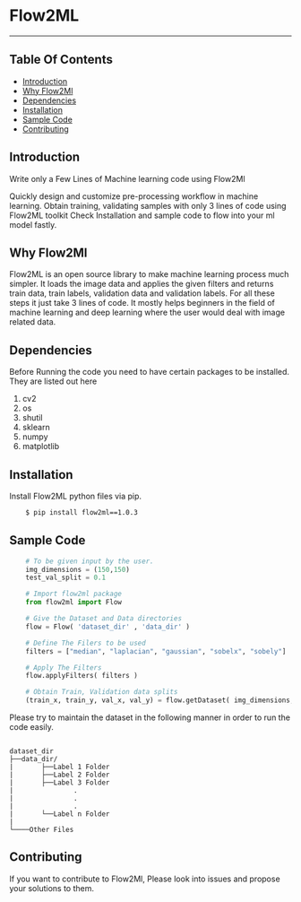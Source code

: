 # Flow2ML
--- 

## Table Of Contents
- [Introduction](#Introduction)
- [Why Flow2Ml](#Why-Flow2Ml)
- [Dependencies](#dependencies)
- [Installation](#Installation)
- [Sample Code](#Sample-Code)
- [Contributing](#Sample-Code)

## Introduction 
<p>Write only a Few Lines of
Machine learning code using
Flow2Ml</p>

<p>Quickly design and customize pre-processing workflow in machine learning.
Obtain training, validating samples with only 3 lines of code using Flow2ML toolkit
Check Installation and sample code to flow into your ml model fastly.</p>

## Why Flow2Ml
<p>Flow2ML is an open source library to make machine learning process much simpler. It loads the image data and applies the given filters and returns train data, train labels, validation data and validation labels.
For all these steps it just take 3 lines of code. It mostly helps beginners in the field of machine learning and deep learning where the user would deal with image related data.</p>

## Dependencies
Before Running the code you need to have certain packages to be installed. They are listed out here
    <ol>
        <li>cv2</li>
        <li>os</li>
        <li>shutil</li>
        <li>sklearn</li>
        <li>numpy</li>
        <li>matplotlib</li>
    </ol> 

## Installation
Install Flow2ML python files via pip.

```sh
    $ pip install flow2ml==1.0.3
```


## Sample Code
```py
    # To be given input by the user.
    img_dimensions = (150,150)
    test_val_split = 0.1

    # Import flow2ml package
    from flow2ml import Flow

    # Give the Dataset and Data directories
    flow = Flow( 'dataset_dir' , 'data_dir' )

    # Define The Filers to be used
    filters = ["median", "laplacian", "gaussian", "sobelx", "sobely"]

    # Apply The Filters
    flow.applyFilters( filters )

    # Obtain Train, Validation data splits
    (train_x, train_y, val_x, val_y) = flow.getDataset( img_dimensions, test_val_split )
```

Please try to maintain the dataset in the following manner in order to run the code easily.
```text

dataset_dir
├──data_dir/
|       ├──Label 1 Folder
|       ├──Label 2 Folder
|       ├──Label 3 Folder  
|               .
|               .
|               .        
|       └──Label n Folder 
| 
└────Other Files

```


## Contributing
If you want to contribute to Flow2Ml, Please look into issues and propose your solutions to them.
